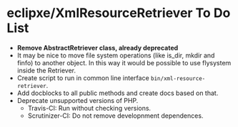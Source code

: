 # eclipxe/XmlResourceRetriever To Do List

- **Remove AbstractRetriever class, already deprecated**
- It may be nice to move file system operations (like is_dir, mkdir and finfo) to another object.
  In this way it would be possible to use flysystem inside the Retriever.
- Create script to run in common line interface `bin/xml-resource-retriever`.
- Add docblocks to all public methods and create docs based on that.
- Deprecate unsupported versions of PHP.
    - Travis-CI: Run without checking versions.
    - Scrutinizer-CI: Do not remove developnment dependences.
